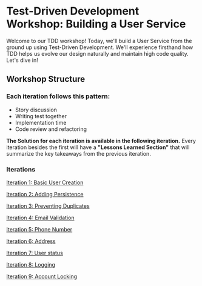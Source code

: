 # Test-Driven Development Workshop: Building a User Service

Welcome to our TDD workshop! Today, we'll build a User Service from the ground up using Test-Driven Development.
We'll experience firsthand how TDD helps us evolve our design naturally and maintain high code quality. Let's dive in!

## Workshop Structure

### Each iteration follows this pattern:

- Story discussion
- Writing test together
- Implementation time
- Code review and refactoring

**The Solution for each iteration is available in the following iteration.**
Every iteration besides the first will have a **"Lessons Learned Section"** that will summarize the key takeaways from the previous iteration.

### Iterations

[Iteration 1: Basic User Creation](01-basic-user-creation/README.md)

[Iteration 2: Adding Persistence](02-adding-persistence/README.md)

[Iteration 3: Preventing Duplicates](03-preventing-duplicates/README.md)

[Iteration 4: Email Validation](04-email-validation/README.md)

[Iteration 5: Phone Number](05-phone-number/README.md)

[Iteration 6: Address](06-address/README.md)

[Iteration 7: User status](07-user-status/README.md)

[Iteration 8: Logging](08-logging/README.md)

[Iteration 9: Account Locking](09-account-locking/README.md)
